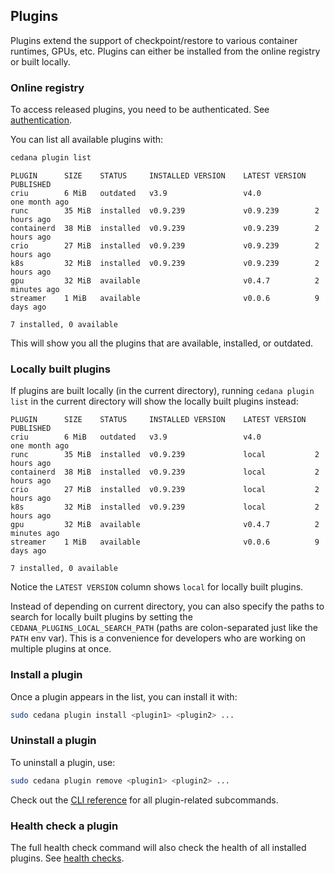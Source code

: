 ## Plugins

Plugins extend the support of checkpoint/restore to various container runtimes, GPUs, etc. Plugins can either be installed from the online registry or built locally.

### Online registry

To access released plugins, you need to be authenticated. See [authentication](authentication.md).

You can list all available plugins with:

```sh
cedana plugin list
```

```
PLUGIN      SIZE    STATUS     INSTALLED VERSION    LATEST VERSION  PUBLISHED
criu        6 MiB   outdated   v3.9                 v4.0            one month ago
runc        35 MiB  installed  v0.9.239             v0.9.239        2 hours ago
containerd  38 MiB  installed  v0.9.239             v0.9.239        2 hours ago
crio        27 MiB  installed  v0.9.239             v0.9.239        2 hours ago
k8s         32 MiB  installed  v0.9.239             v0.9.239        2 hours ago
gpu         32 MiB  available                       v0.4.7          2 minutes ago
streamer    1 MiB   available                       v0.0.6          9 days ago

7 installed, 0 available
```

This will show you all the plugins that are available, installed, or outdated.

### Locally built plugins

If plugins are built locally (in the current directory), running `cedana plugin list` in the current directory will show the locally built plugins instead:

```
PLUGIN      SIZE    STATUS     INSTALLED VERSION    LATEST VERSION  PUBLISHED
criu        6 MiB   outdated   v3.9                 v4.0            one month ago
runc        35 MiB  installed  v0.9.239             local           2 hours ago
containerd  38 MiB  installed  v0.9.239             local           2 hours ago
crio        27 MiB  installed  v0.9.239             local           2 hours ago
k8s         32 MiB  installed  v0.9.239             local           2 hours ago
gpu         32 MiB  available                       v0.4.7          2 minutes ago
streamer    1 MiB   available                       v0.0.6          9 days ago

7 installed, 0 available
```

Notice the `LATEST VERSION` column shows `local` for locally built plugins.

Instead of depending on current directory, you can also specify the paths to search for locally built plugins by setting the `CEDANA_PLUGINS_LOCAL_SEARCH_PATH` (paths are colon-separated just like the `PATH` env var). This is a convenience for developers who are working on multiple plugins at once.

### Install a plugin

Once a plugin appears in the list, you can install it with:

```sh
sudo cedana plugin install <plugin1> <plugin2> ...
```

### Uninstall a plugin

To uninstall a plugin, use:

```sh
sudo cedana plugin remove <plugin1> <plugin2> ...
```

Check out the [CLI reference](cli/cedana_plugin.md) for all plugin-related subcommands.

### Health check a plugin

The full health check command will also check the health of all installed plugins. See [health checks](health.md).
